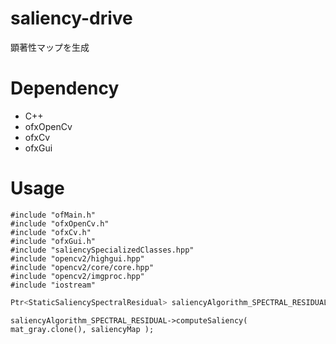 # saliency-drive
顕著性マップを生成

# Dependency
* C++
* ofxOpenCv
* ofxCv
* ofxGui

# Usage
```
#include "ofMain.h"  
#include "ofxOpenCv.h"  
#include "ofxCv.h"  
#include "ofxGui.h"  
#include "saliencySpecializedClasses.hpp"  
#include "opencv2/highgui.hpp"  
#include "opencv2/core/core.hpp"  
#include "opencv2/imgproc.hpp"  
#include "iostream"
```

```swift
Ptr<StaticSaliencySpectralResidual> saliencyAlgorithm_SPECTRAL_RESIDUAL = StaticSaliencySpectralResidual::create();
```

```
saliencyAlgorithm_SPECTRAL_RESIDUAL->computeSaliency( mat_gray.clone(), saliencyMap );
```
